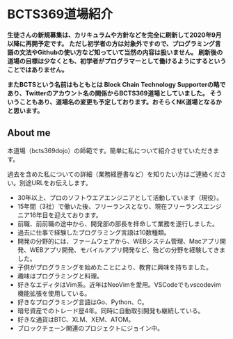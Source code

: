 # BCTS369道場紹介

**生徒さんの新規募集は、カリキュラムや方針などを完全に刷新して2020年9月以降に再開予定です。
ただし初学者の方は対象外ですので、プログラミング言語の文法やGithubの使い方など知っていて当然の内容は扱いません。
刷新後の道場の目標は少なくとも、初学者がプログラマーとして働けるようにするということではありません。**

**またBCTSという名前はもともとは Block Chain Technology Supporterの略であり、Twitterのアカウント名の関係からBCTS369道場としていました。
そういうこともあり、道場名の変更も予定しております。おそらくNK道場となるかと思います。**

## About me

本道場（bcts369dojo）の師範です。簡単に私について紹介させていただきます。

過去を含めた私についての詳細（業務経歴書など）を知りたい方はご連絡ください。別途URLをお伝えします。

- 30年以上、プロのソフトウエアエンジニアとして活動しています（現役）。
- 15年間（3社）で働いた後、フリーランスとなり、現在フリーランスエンジニア16年目を迎えております。
- 前職、前前職の途中から、開発部の部長を拝命して業務を遂行しました。
- 過去に仕事で経験したプログラミング言語は10数種類。
- 開発の分野的には、ファームウェアから、WEBシステム管理、Macアプリ開発、WEBアプリ開発、モバイルアプリ開発など、殆どの分野を経験してきました。
- 子供がプログラミングを始めたことにより、教育に興味を持ちました。
- 趣味はプログラミングと料理。
- 好きなエディタはVim系。近年はNeoVimを愛用。VSCodeでもvscodevim機能拡張を使用している。
- 好きなプログラミング言語はGo、Python、C。
- 暗号資産でのトレード歴4年。同時に自動取引開発も継続している。
- 好きな通貨はBTC、XLM、XEM、ATOM。
- ブロックチェーン関連のプロジェクトにジョイン中。
